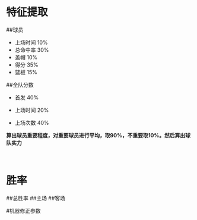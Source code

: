 # 特征提取
##球员

* 上场时间 10%
* 总命中率  30%
* 盖帽   10%
* 得分  35%
* 篮板 15%

##全队分数

* 首发  40%

* 上场时间 20%

* 上场次数 40%

**算出球员重要程度，对重要球员进行平均，取90%，不重要取10%。然后算出球队实力**



  ​

# 胜率
##总胜率
##主场
##客场

#机器修正参数



